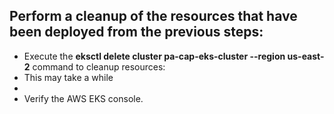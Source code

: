 ## Perform a cleanup of the resources that have been deployed from the previous steps:
   - Execute the **eksctl delete cluster pa-cap-eks-cluster --region us-east-2** command to cleanup resources:
   - This may take a while
   - 
   - Verify the AWS EKS console.